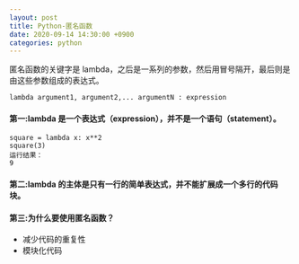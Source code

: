 ```yaml
---
layout: post
title: Python-匿名函数
date: 2020-09-14 14:30:00 +0900
categories: python
---
```


匿名函数的关键字是 lambda，之后是一系列的参数，然后用冒号隔开，最后则是由这些参数组成的表达式。
```
lambda argument1, argument2,... argumentN : expression
```

#### 第一:lambda 是一个表达式（expression），并不是一个语句（statement）。

```
square = lambda x: x**2
square(3)
运行结果：
9
```
#### 第二:lambda 的主体是只有一行的简单表达式，并不能扩展成一个多行的代码块。
#### 第三:为什么要使用匿名函数？
* 减少代码的重复性
* 模块化代码


